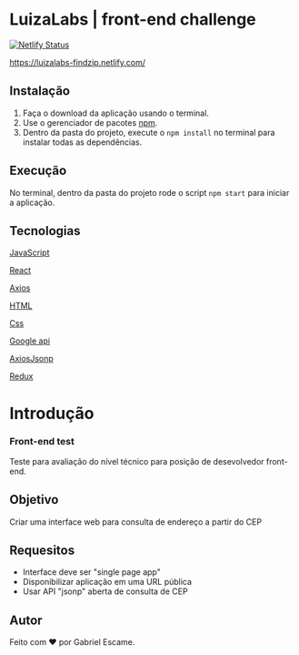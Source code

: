 # LuizaLabs | front-end challenge

[![Netlify Status](https://api.netlify.com/api/v1/badges/a692fb81-b255-4cf3-8fe4-bda34c85208e/deploy-status)](https://app.netlify.com/sites/luizalabs-findzip/deploys)

https://luizalabs-findzip.netlify.com/

## Instalação

1. Faça o download da aplicação usando o terminal.
2. Use o gerenciador de pacotes [npm](https://www.npmjs.com/).
3. Dentro da pasta do projeto, execute o `npm install` no terminal para instalar todas as dependências.

## Execução

No terminal, dentro da pasta do projeto rode o script `npm start` para iniciar a aplicação.

## Tecnologias
[JavaScript](https://developer.mozilla.org/pt-BR/docs/Web/JavaScript)

[React](https://reactjs.org/)

[Axios](https://github.com/axios/axios)

[HTML](https://devdocs.io/html/)

[Css](https://developer.mozilla.org/en-US/docs/Web/CSS/Reference)

[Google api](https://console.developers.google.com/apis/library?hl=pt-br&project=cep-luizalabs&folder&organizationId)

[AxiosJsonp](https://github.com/AdonisLau/axios-jsonp)

[Redux](https://redux.js.org/)

# Introdução

### Front-end test

Teste para avaliação do nível técnico para posição de desevolvedor front-end.

## Objetivo
Criar uma interface web para consulta de endereço a partir do CEP
  
  
## Requesitos
<ul>
  <li> Interface deve ser "single page app" </li>
  <li> Disponibilizar aplicação em uma URL pública </li>
  <li>Usar API "jsonp" aberta de consulta de CEP</li>
</ul> 
  
## Autor

Feito com ❤️ por Gabriel Escame.
